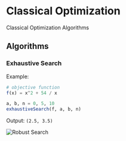 # Classical Optimization

Classical Optimization Algorithms

## Algorithms

### Exhaustive Search

Example:

```julia
# objective function
f(x) = x^2 + 54 / x

a, b, n = 0, 5, 10
exhaustiveSearch(f, a, b, n)
```

Output: `(2.5, 3.5)`

![Robust Search](https://www.candaana.com/report/wp-content/uploads/2018/08/rs-ejemplo.gif)
